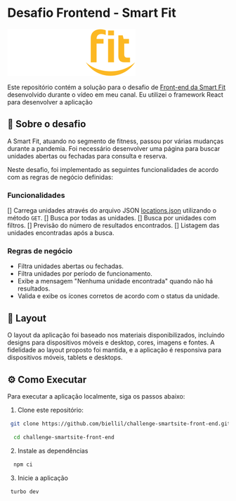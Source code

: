 # Desafio Frontend - Smart Fit

![Smart Fit](./src/assets/images/logo.svg)

Este repositório contém a solução para o desafio de [Front-end da Smart Fit](https://github.com/bioritmo/front-end-code-challenge-smartsite/tree/master) desenvolvido durante o vídeo em meu canal. Eu utilizei o framework React para desenvolver a aplicação

## 📖 Sobre o desafio

A Smart Fit, atuando no segmento de fitness, passou por várias mudanças durante a pandemia. Foi necessário desenvolver uma página para buscar unidades abertas ou fechadas para consulta e reserva. 

Neste desafio, foi implementado as seguintes funcionalidades de acordo com as regras de negócio definidas:

### Funcionalidades
[] Carrega unidades através do arquivo JSON [locations.json](https://test-frontend-developer.s3.amazonaws.com/data/locations.json) utilizando o método `GET`.
[] Busca por todas as unidades.
[] Busca por unidades com filtros.
[] Previsão do número de resultados encontrados.
[] Listagem das unidades encontradas após a busca.

 ### Regras de negócio
- Filtra unidades abertas ou fechadas.
- Filtra unidades por período de funcionamento.
- Exibe a mensagem "Nenhuma unidade encontrada" quando não há resultados.
- Valida e exibe os ícones corretos de acordo com o status da unidade. 

## 🎨 Layout

O layout da aplicação foi baseado nos materiais disponibilizados, incluindo designs para dispositivos móveis e desktop, cores, imagens e fontes. A fidelidade ao layout proposto foi mantida, e a aplicação é responsiva para dispositivos móveis, tablets e desktops.

## ⚙️ Como Executar

Para executar a aplicação localmente, siga os passos abaixo:

1. Clone este repositório:

```bash
 git clone https://github.com/biellil/challenge-smartsite-front-end.git
```
```bash
  cd challenge-smartsite-front-end

```

2. Instale as dependências

```bash
  npm ci
```

3. Inicie a aplicação

```bash
 turbo dev
```

